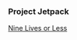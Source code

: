 ### Project Jetpack
[Nine Lives or Less](https://store.steampowered.com/app/2001060/Nine_Lives_or_Less/)
